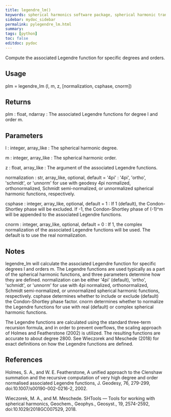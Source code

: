 ```yaml
---
title: legendre_lm()
keywords: spherical harmonics software package, spherical harmonic transform, legendre functions, multitaper spectral analysis, Python, gravity, magnetic field
sidebar: mydoc_sidebar
permalink: pylegendre_lm.html
summary:
tags: [python]
toc: false
editdoc: pydoc
---
```


Compute the associated Legendre function for specific degrees and orders.

## Usage

plm = legendre_lm (l, m, z, [normalization, csphase, cnorm])

## Returns

plm : float, ndarray
:   The associated Legendre functions for degree l and order m.

## Parameters

l : integer, array_like
:   The spherical harmonic degree.

m : integer, array_like
:   The spherical harmonic order.

z : float, array_like
:   The argument of the associated Legendre functions.

normalization : str, array_like, optional, default = '4pi'
:   '4pi', 'ortho', 'schmidt', or 'unnorm' for use with geodesy 4pi
    normalized, orthonormalized, Schmidt semi-normalized, or unnormalized
    spherical harmonic functions, respectively.

csphase : integer, array_like, optional, default = 1
:   If 1 (default), the Condon-Shortley phase will be excluded. If -1, the
    Condon-Shortley phase of (-1)^m will be appended to the associated
    Legendre functions.

cnorm : integer, array_like, optional, default = 0
:   If 1, the complex normalization of the associated Legendre functions
    will be used. The default is to use the real normalization.

## Notes

legendre_lm will calculate the associated Legendre function for specific
degrees l and orders m. The Legendre functions are used typically as a part
of the spherical harmonic functions, and three parameters determine how
they are defined. normalization can be either '4pi' (default), 'ortho',
'schmidt', or 'unnorm' for use with 4pi normalized, orthonormalized,
Schmidt semi-normalized, or unnormalized spherical harmonic functions,
respectively. csphase determines whether to include or exclude (default)
the Condon-Shortley phase factor. cnorm determines whether to normalize
the Legendre functions for use with real (default) or complex spherical
harmonic functions.

The Legendre functions are calculated using the standard three-term
recursion formula, and in order to prevent overflows, the scaling approach
of Holmes and Featherstone (2002) is utilized. The resulting functions are
accurate to about degree 2800. See Wieczorek and Meschede (2018) for exact
definitions on how the Legendre functions are defined.

## References

Holmes, S. A., and W. E. Featherstone, A unified approach to the Clenshaw
summation and the recursive computation of very high degree and order
normalised associated Legendre functions, J. Geodesy, 76, 279-299,
doi:10.1007/s00190-002-0216-2, 2002.

Wieczorek, M. A., and M. Meschede. SHTools — Tools for working with
spherical harmonics, Geochem., Geophys., Geosyst., 19, 2574-2592,
doi:10.1029/2018GC007529, 2018.

